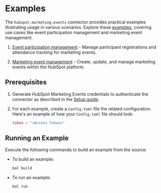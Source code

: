 # Examples

The `hubspot.marketing.events` connector provides practical examples illustrating usage in various scenarios. Explore these [examples](https://github.com/ballerina-platform/module-ballerinax-hubspot.marketing.events/tree/main/examples), covering use cases like event participation management and marketing event management.

1. [Event participation management](https://github.com/ballerina-platform/module-ballerinax-hubspot.marketing.events/tree/main/examples/event_participation_management) - Manage participant registrations and attendance tracking for marketing events.

2. [Marketing event management](https://github.com/ballerina-platform/module-ballerinax-hubspot.marketing.events/tree/main/examples/marketing_event_management) - Create, update, and manage marketing events within the HubSpot platform.

## Prerequisites

1. Generate HubSpot Marketing Events credentials to authenticate the connector as described in the [Setup guide](https://central.ballerina.io/ballerinax/hubspot.marketing.events/latest#setup-guide).

2. For each example, create a `Config.toml` file the related configuration. Here's an example of how your `Config.toml` file should look:

    ```toml
    token = "<Access Token>"
    ```

## Running an Example

Execute the following commands to build an example from the source:

* To build an example:

    ```bash
    bal build
    ```

* To run an example:

    ```bash
    bal run
    ```